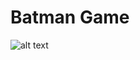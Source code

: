 # Batman Game
![alt text](https://images-na.ssl-images-amazon.com/images/I/81qOSXhmy3L._SL1425_.jpg)



